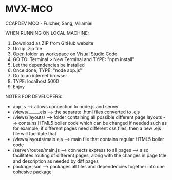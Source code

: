 # MVX-MCO
CCAPDEV MCO - Fulcher, Sang, Villamiel



WHEN RUNNING ON LOCAL MACHINE:
1. Download as ZIP from GitHub website
2. Unzip .zip file
3. Open folder as workspace on Visual Studio Code
4. GO TO: Terminal > New Terminal and TYPE: "npm install"
5. Let the dependencies be installed
6. Once done, TYPE: "node app.js"
7. Go to an internet browser
8. TYPE: localhost:5000
9. Enjoy

   

NOTES FOR DEVELOPERS:
- app.js                  --> allows connection to node.js and server
- /views/_____.ejs        --> the separate .html files converted to .ejs
- /views/layouts/         --> folder containing all possible different page layouts
                             --> contains HTML5 boiler code which can be changed if needed such as for example, if different pages need different css files, then a new .ejs file will facilitate that
- /views/layouts/main.ejs --> main file that contains regular HTML5 boiler code
- /server/routes/main.js  --> connects express to all pages
                             --> also facilitates routing of different pages, along with the changes in page title and description as needed by diff pages
- package.json            --> packages all files and dependencies together into one cohesive package
